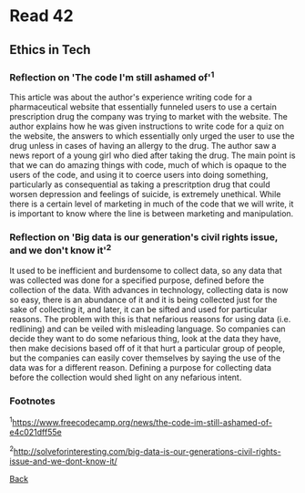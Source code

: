 # Read 42

## Ethics in Tech

### Reflection on 'The code I'm still ashamed of'<sup>1</sup>

This article was about the author's experience writing code for a pharmaceutical website that essentially funneled users to use a certain prescription drug the company was trying to market with the website.  The author explains how he was given instructions to write code for a quiz on the website, the answers to which essentially only urged the user to use the drug unless in cases of having an allergy to the drug.  The author saw a news report of a young girl who died after taking the drug.  The main point is that we can do amazing things with code, much of which is opaque to the users of the code, and using it to coerce users into doing something, particularly as consequential as taking a prescritption drug that could worsen depression and feelings of suicide, is extremely unethical.  While there is a certain level of marketing in much of the code that we will write, it is important to know where the line is between marketing and manipulation.

### Reflection on 'Big data is our generation's civil rights issue, and we don't know it'<sup>2</sup>

It used to be inefficient and burdensome to collect data, so any data that was collected was done for a specified purpose, defined before the collection of the data.  With advances in technology, collecting data is now so easy, there is an abundance of it and it is being collected just for the sake of collecting it, and later, it can be sifted and used for particular reasons.  The problem with this is that nefarious reasons for using data (i.e. redlining) and can be veiled with misleading language.  So companies can decide they want to do some nefarious thing, look at the data they have, then make decisions based off of it that hurt a particular group of people, but the companies can easily cover themselves by saying the use of the data was for a different reason.  Defining a purpose for collecting data before the collection would shed light on any nefarious intent.

### Footnotes

<sup>1</sup>https://www.freecodecamp.org/news/the-code-im-still-ashamed-of-e4c021dff55e

<sup>2</sup>http://solveforinteresting.com/big-data-is-our-generations-civil-rights-issue-and-we-dont-know-it/

[Back](/reading-notes/401/401-TOC.html)

